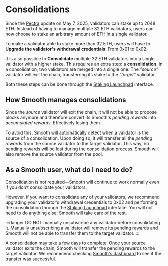 # Consolidations

Since the [Pectra](https://ethereum.org/en/history/#pectra) update on May 7, 2025, validators can stake up to 2048 ETH. Instead of having to manage multiple 32 ETH validators, users can now choose to stake an arbitrary amount of ETH in a single validator. 

To make a validator able to stake more than 32 ETH, users  will have to **Upgrade the validator's withdrawal credentials**: From 0x01 to 0x02.

It is also possible to **Consolidate** multiple 32 ETH validators into a single validator with a higher stake. This requires an extra step: a **consolidation**. In a consolidation, two validators are merged into a single one. The _"source"_ validator will exit the chain, transferring its stake to the _"target"_ validator. 

Both these steps can be done through the [Staking Launchpad](https://launchpad.ethereum.org/en/) interface.

## How Smooth manages consolidations

Since the _source_ validator will exit the chain, it will not be able to propose blocks anymore and therefore convert its Smooth's _pending rewards_ into _accumulated rewards_. Effectively losing them.

To avoid this, Smooth will automatically detect when a validator is the source of a consolidation. Upon doing so, it will transfer all the _pending rewards_ from the source validator to the target validator. This way, no pending rewards will be lost during the consolidation process. Smooth will also remove the source validator from the pool.

## As a Smooth user, what do I need to do?

Consolidation is not required—Smooth will continue to work normally even if you don’t consolidate your validators.

However, if you want to consolidate any of your validators, we recommend upgrading your validator’s withdrawal credentials to 0x02 and performing the consolidation through the [Staking Launchpad](https://launchpad.ethereum.org/en/) interface. You will not need to do anything else; Smooth will take care of the rest.

:::danger
DO NOT manually unsubscribe any validator before consolidating it. Manually unsubscribing a validator will remove its pending rewards and Smooth will not be able to transfer them to the target validator.
:::

A consolidation may take a few days to complete. Once your source validator exits the chain, Smooth will transfer the pending rewards to the target validator. We recommend checking [Smooth's dashboard](https://smooth.dappnode.io/dashboard) to see if the transfer was successful.